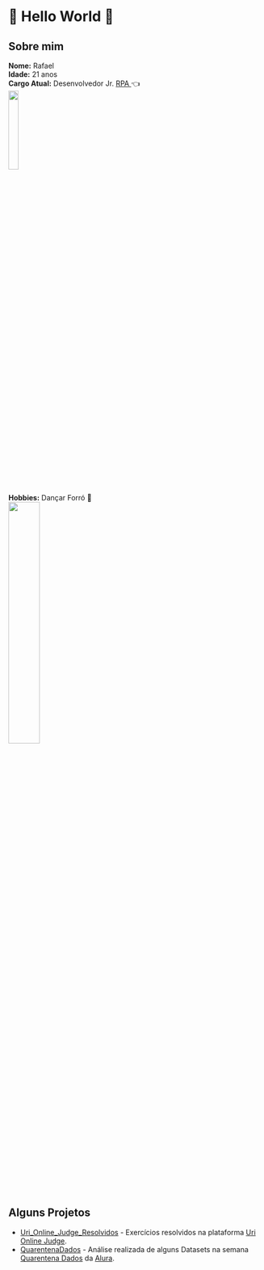 # :orange: Hello World  :robot:

## Sobre mim

**Nome:** Rafael<br>
**Idade:** 21 anos<br>
**Cargo Atual:** Desenvolvedor Jr. <a href="https://www.uipath.com/pt/rpa/robotic-process-automation"> RPA </a> :point_left:<br>
<img src="https://user-images.githubusercontent.com/32595366/91922068-60700580-eca3-11ea-91b5-8cc4e4c87fbe.gif" width="20%" height="20%"><br><br>
**Hobbies:** Dançar Forró :man_dancing:<br>
<img src="https://user-images.githubusercontent.com/32595366/91922806-3b7c9200-eca5-11ea-9117-781f4b3c9790.gif" width="35%" height="35%">

## Alguns Projetos

- [Uri_Online_Judge_Resolvidos](https://github.com/RafaelHPS/Uri_Online_Judge_Resolvidos) - Exercícios resolvidos na plataforma [Uri Online Judge](https://www.urionlinejudge.com.br/judge/en/login).
- [QuarentenaDados](https://github.com/RafaelHPS/QuarentenaDados) - Análise realizada de alguns Datasets na semana [Quarentena Dados](https://www.alura.com.br/quarentenadados) da [Alura](https://www.alura.com.br/).
